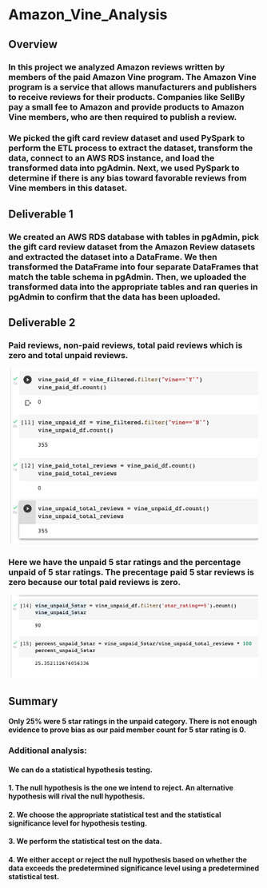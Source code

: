 # Amazon_Vine_Analysis
## Overview
### In this project we analyzed Amazon reviews written by members of the paid Amazon Vine program. The Amazon Vine program is a service that allows manufacturers and publishers to receive reviews for their products. Companies like SellBy pay a small fee to Amazon and provide products to Amazon Vine members, who are then required to publish a review.

### We picked the gift card review dataset and used PySpark to perform the ETL process to extract the dataset, transform the data, connect to an AWS RDS instance, and load the transformed data into pgAdmin. Next, we used PySpark to determine if there is any bias toward favorable reviews from Vine members in this dataset. 



## Deliverable 1
### We created an AWS RDS database with tables in pgAdmin, pick the gift card review dataset from the Amazon Review datasets and extracted the dataset into a DataFrame. We then transformed the DataFrame into four separate DataFrames that match the table schema in pgAdmin. Then, we uploaded the transformed data into the appropriate tables and ran queries in pgAdmin to confirm that the data has been uploaded.


## Deliverable 2
### Paid reviews, non-paid reviews, total paid reviews which is zero and total unpaid reviews.
<img src = "vine1.png" width = 500)>

### Here we have the unpaid 5 star ratings and the percentage unpaid of 5 star ratings. The precentage paid 5 star reviews is zero because our total paid reviews is zero.
<img src = "vine2.png" width = 500)>

## Summary
#### Only 25% were 5 star ratings in the unpaid category. There is not enough evidence to prove bias as our paid member count for 5 star rating is 0.
### Additional analysis:
#### We can do a statistical hypothesis testing. 
#### 1. The null hypothesis is the one we intend to reject. An alternative hypothesis will rival the null hypothesis.
#### 2. We choose the appropriate statistical test and the statistical significance level for hypothesis testing.
#### 3. We perform the statistical test on the data.
#### 4. We either accept or reject the null hypothesis based on whether the data exceeds the predetermined significance level using a predetermined statistical test.

